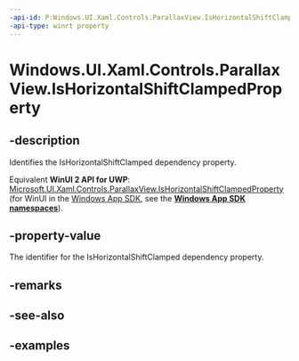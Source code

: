 ```yaml
---
-api-id: P:Windows.UI.Xaml.Controls.ParallaxView.IsHorizontalShiftClampedProperty
-api-type: winrt property
---
```


<!-- Property syntax.
public DependencyProperty IsHorizontalShiftClampedProperty { get; }
-->

# Windows.UI.Xaml.Controls.ParallaxView.IsHorizontalShiftClampedProperty

## -description

Identifies the IsHorizontalShiftClamped dependency property.

Equivalent **WinUI 2 API for UWP**: [Microsoft.UI.Xaml.Controls.ParallaxView.IsHorizontalShiftClampedProperty](/windows/winui/api/microsoft.ui.xaml.controls.parallaxview.ishorizontalshiftclampedproperty) (for WinUI in the [Windows App SDK](/windows/apps/windows-app-sdk/), see the **[Windows App SDK namespaces](/windows/windows-app-sdk/api/winrt/)**).

## -property-value

The identifier for the IsHorizontalShiftClamped dependency property.

## -remarks

## -see-also

## -examples


